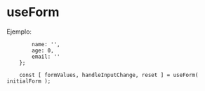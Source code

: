 # useForm

Ejemplo:

```const initialForm = {
        name: '',
        age: 0,
        email: ''
    };
    
    const [ formValues, handleInputChange, reset ] = useForm( initialForm );
```